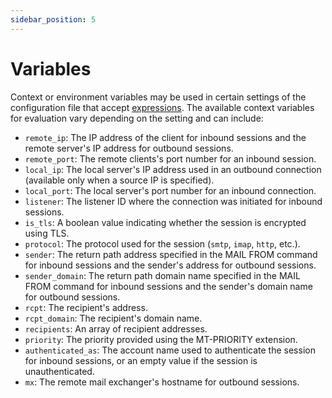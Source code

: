 ```yaml
---
sidebar_position: 5
---
```


# Variables

Context or environment variables may be used in certain settings of the configuration file that accept [expressions](/docs/configuration/expressions/overview). The available context variables for evaluation vary depending on the setting and can include:

- `remote_ip`: The IP address of the client for inbound sessions and the remote server's IP address for outbound sessions.
- `remote_port`: The remote clients's port number for an inbound session.
- `local_ip`: The local server's IP address used in an outbound connection (available only when a source IP is specified).
- `local_port`: The local server's port number for an inbound connection.
- `listener`: The listener ID where the connection was initiated for inbound sessions.
- `is_tls`: A boolean value indicating whether the session is encrypted using TLS.
- `protocol`: The protocol used for the session (`smtp`, `imap`, `http`, etc.).
- `sender`: The return path address specified in the MAIL FROM command for inbound sessions and the sender's address for outbound sessions.
- `sender_domain`: The return path domain name specified in the MAIL FROM command for inbound sessions and the sender's domain name for outbound sessions.
- `rcpt`: The recipient's address.
- `rcpt_domain`: The recipient's domain name.
- `recipients`: An array of recipient addresses.
- `priority`: The priority provided using the MT-PRIORITY extension.
- `authenticated_as`: The account name used to authenticate the session for inbound sessions, or an empty value if the session is unauthenticated.
- `mx`: The remote mail exchanger's hostname for outbound sessions.
